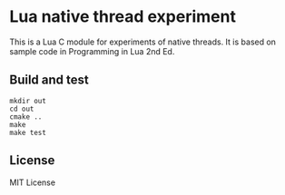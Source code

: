 # Lua native thread experiment

This is a Lua C module for experiments of native threads.
It is based on sample code in Programming in Lua 2nd Ed.

## Build and test

```
mkdir out
cd out
cmake ..
make
make test
```

## License
MIT License
